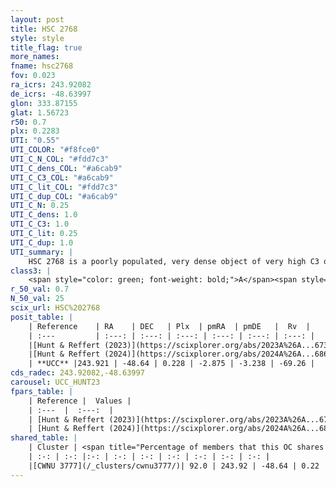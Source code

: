 ```yaml
---
layout: post
title: HSC 2768
style: style
title_flag: true
more_names: 
fname: hsc2768
fov: 0.023
ra_icrs: 243.92082
de_icrs: -48.63997
glon: 333.87155
glat: 1.56723
r50: 0.7
plx: 0.2283
UTI: "0.55"
UTI_COLOR: "#f8fce0"
UTI_C_N_COL: "#fdd7c3"
UTI_C_dens_COL: "#a6cab9"
UTI_C_C3_COL: "#a6cab9"
UTI_C_lit_COL: "#fdd7c3"
UTI_C_dup_COL: "#a6cab9"
UTI_C_N: 0.25
UTI_C_dens: 1.0
UTI_C_C3: 1.0
UTI_C_lit: 0.25
UTI_C_dup: 1.0
UTI_summary: |
    HSC 2768 is a poorly populated, very dense object of very high C3 quality. It was recently reported in the literature. This object shares a large percentage of members with a later reported entry.
class3: |
    <span style="color: green; font-weight: bold;">A</span><span style="color: green; font-weight: bold;">A</span>
r_50_val: 0.7
N_50_val: 25
scix_url: HSC%202768
posit_table: |
    | Reference    | RA    | DEC   | Plx  | pmRA  | pmDE   |  Rv  |
    | :---         | :---: | :---: | :---: | :---: | :---: | :---: |
    |[Hunt & Reffert (2023)](https://scixplorer.org/abs/2023A%26A...673A.114H) | 243.916 | -48.645 | 0.219 | -2.851 | -3.24 | -69.257 |
    |[Hunt & Reffert (2024)](https://scixplorer.org/abs/2024A%26A...686A..42H) | 243.916 | -48.645 | 0.219 | -2.851 | -3.24 | -69.257 |
    | **UCC** |243.921 | -48.64 | 0.228 | -2.875 | -3.238 | -69.26 | 
cds_radec: 243.92082,-48.63997
carousel: UCC_HUNT23
fpars_table: |
    | Reference |  Values |
    | :---  |  :---:  |
    | [Hunt & Reffert (2023)](https://scixplorer.org/abs/2023A%26A...673A.114H) | `AV50=5.501, diffAV50=1.881, MOD50=13.161, logAge50=8.213` |
    | [Hunt & Reffert (2024)](https://scixplorer.org/abs/2024A%26A...686A..42H) | `MassJ=1149.64` |
shared_table: |
    | Cluster | <span title="Percentage of members that this OC shares with the ones listed">%</span>   | RA   | DEC   | Plx   | pmRA  | pmDE  | Rv | UTI |
    | :-: | :-: |:-: | :-: | :-: | :-: | :-: | :-: | :-: |
    |[CWNU 3777](/_clusters/cwnu3777/)| 92.0 | 243.92 | -48.64 | 0.22 | -2.88 | -3.24 | -69.26 |0.05 |
---
```

